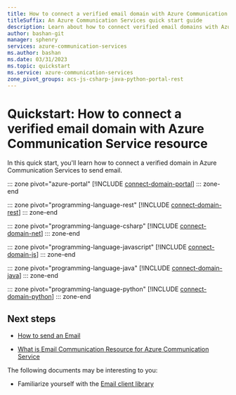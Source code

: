 ```yaml
---
title: How to connect a verified email domain with Azure Communication Service resource
titleSuffix: An Azure Communication Services quick start guide
description: Learn about how to connect verified email domains with Azure Communication Services Resource.
author: bashan-git
manager: sphenry
services: azure-communication-services
ms.author: bashan
ms.date: 03/31/2023
ms.topic: quickstart
ms.service: azure-communication-services
zone_pivot_groups: acs-js-csharp-java-python-portal-rest
---
```

# Quickstart: How to connect a verified email domain with Azure Communication Service resource

In this quick start, you'll learn how to connect a verified domain in Azure Communication Services to send email.

::: zone pivot="azure-portal"
[!INCLUDE [connect-domain-portal](./includes/connect-domain-portal.md)]
::: zone-end

::: zone pivot="programming-language-rest"
[!INCLUDE [connect-domain-rest](./includes/connect-domain-rest.md)]
::: zone-end

::: zone pivot="programming-language-csharp"
[!INCLUDE [connect-domain-net](./includes/connect-domain-net.md)]
::: zone-end

::: zone pivot="programming-language-javascript"
[!INCLUDE [connect-domain-js](./includes/connect-domain-js.md)]
::: zone-end

::: zone pivot="programming-language-java"
[!INCLUDE [connect-domain-java](./includes/connect-domain-java.md)]
::: zone-end

::: zone pivot="programming-language-python"
[!INCLUDE [connect-domain-python](./includes/connect-domain-python.md)]
::: zone-end


## Next steps

* [How to send an Email](../../quickstarts/email/send-email.md)

* [What is Email Communication Resource for Azure Communication Service](../../concepts/email/prepare-email-communication-resource.md)


The following documents may be interesting to you:

- Familiarize yourself with the [Email client library](../../concepts/email/sdk-features.md)
